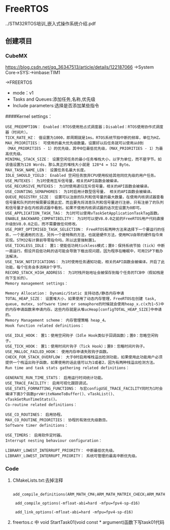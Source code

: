 # FreeRTOS
../STM32RTOS培训_嵌入式操作系统介绍.pdf
## 创建项目
### CubeMX
<https://blog.csdn.net/qq_36347513/article/details/122187066>
->System Core->SYS:->imbase:TIM1

->FREERTOS

* mode：v1 
* Tasks and Queues:添加任务,名称,优先级
* Include parameters:选择是否添加某些指令

####Kernel settings：
    
    USE_PREEMPTION： Enabled：RTOS使用抢占式调度器；Disabled：RTOS使用协作式调度器（时间片）。
    TICK_RATE_HZ： 值设置为1000，即周期就是1ms。RTOS系统节拍中断的频率，单位为HZ。
    MAX_PRIORITIES： 可使用的最大优先级数量。设置好以后任务就可以使用从0到（MAX_PRIORITIES - 1）的优先级，其中0位最低优先级，（MAX_PRIORITIES - 1）为最高优先级。
    MINIMAL_STACK_SIZE： 设置空闲任务的最小任务堆栈大小，以字为单位，而不是字节。如该值设置为128 Words，那么真正的堆栈大小就是 128*4 = 512 Byte。
    MAX_TASK_NAME_LEN： 设置任务名最大长度。
    IDLE_SHOULD_YIELD： Enabled 空闲任务放弃CPU使用权给其他同优先级的用户任务。
    USE_MUTEXES： 为1时使用互斥信号量，相关的API函数会被编译。
    USE_RECURSIVE_MUTEXES： 为1时使用递归互斥信号量，相关的API函数会被编译。
    USE_COUNTING_SEMAPHORES： 为1时启用计数型信号量， 相关的API函数会被编译。
    QUEUE_REGISTRY_SIZE： 设置可以注册的队列和信号量的最大数量，在使用内核调试器查看信号量和队列的时候需要设置此宏，而且要先将消息队列和信号量进行注册，只有注册了的队列和信号量才会在内核调试器中看到，如果不使用内核调试器的话次宏设置为0即可。
    USE_APPLICATION_TASK_TAG： 为1时可以使用vTaskSetApplicationTaskTag函数。
    ENABLE_BACKWARD_COMPATIBILITY： 为1时可以使V8.0.0之前的FreeRTOS用户代码直接升级到V8.0.0之后，而不需要做任何修改。
    USE_PORT_OPTIMISED_TASK_SELECTION： FreeRTOS有两种方法来选择下一个要运行的任务，一个是通用的方法，另外一个是特殊的方法，也就是硬件方法，使用MCU自带的硬件指令来实现。STM32有计算前导零指令吗，所以这里强制置1。
    USE_TICKLESS_IDLE： 置1：使能低功耗tickless模式；置0：保持系统节拍（tick）中断一直运行。假设开启低功耗的话可能会导致下载出现问题，因为程序在睡眠中，可用ISP下载办法解决。
    USE_TASK_NOTIFICATIONS： 为1时使用任务通知功能，相关的API函数会被编译。开启了此功能，每个任务会多消耗8个字节。
    RECORD_STACK_HIGH_ADDRESS： 为1时栈开始地址会被保存到每个任务的TCB中（假如栈是向下生长的）。
    Memory management settings：
    
    Memory Allocation： Dynamic/Static 支持动态/静态内存申请
    TOTAL_HEAP_SIZE： 设置堆大小，如果使用了动态内存管理，FreeRTOS在创建 task, queue, mutex, software timer or semaphore的时候就会使用heap_x.c(x为1~5)中的内存申请函数来申请内存。这些内存就是从堆ucHeap[configTOTAL_HEAP_SIZE]中申请的。
    Memory Management scheme： 内存管理策略 heap_4。
    Hook function related definitions：
    
    USE_IDLE_HOOK： 置1：使用空闲钩子（Idle Hook类似于回调函数）；置0：忽略空闲钩子。
    USE_TICK_HOOK： 置1：使用时间片钩子（Tick Hook）；置0：忽略时间片钩子。
    USE_MALLOC_FAILED_HOOK： 使用内存申请失败钩子函数。
    CHECK_FOR_STACK_OVERFLOW： 大于0时启用堆栈溢出检测功能，如果使用此功能用户必须提供一个栈溢出钩子函数，如果使用的话此值可以为1或者2，因为有两种栈溢出检测方法。
    Run time and task stats gathering related definitions：
    
    GENERATE_RUN_TIME_STATS： 启用运行时间统计功能。
    USE_TRACE_FACILITY： 启用可视化跟踪调试。
    USE_STATS_FORMATTING_FUNCTIONS： 与宏configUSE_TRACE_FACILITY同时为1时会编译下面3个函数prvWriteNameToBuffer()、vTaskList()、vTaskGetRunTimeStats()。
    Co-routine related definitions：
    
    USE_CO_ROUTINES： 启用协程。
    MAX_CO_ROUTINE_PRIORITIES： 协程的有效优先级数目。
    Software timer definitions：
    
    USE_TIMERS： 启用软件定时器。
    Interrupt nesting behaviour configuration：
    
    LIBRARY_LOWEST_INTERRUPT_PRIORITY： 中断最低优先级。
    LIBRARY_LOWEST_INTERRUPT_PRIORITY： 系统可管理的最高中断优先级。
### Code
1. CMakeLists.txt:去掉注释

        add_compile_definitions(ARM_MATH_CM4;ARM_MATH_MATRIX_CHECK;ARM_MATH_ROUNDING)

        add_compile_options(-mfloat-abi=hard -mfpu=fpv4-sp-d16)

        add_link_options(-mfloat-abi=hard -mfpu=fpv4-sp-d16)
2. freertos.c 中
    void StartTask01(void const * argument)函数下写task01代码













